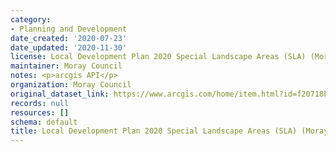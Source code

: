 ```yaml
---
category:
- Planning and Development
date_created: '2020-07-23'
date_updated: '2020-11-30'
license: Local Development Plan 2020 Special Landscape Areas (SLA) (Moray)
maintainer: Moray Council
notes: <p>arcgis API</p>
organization: Moray Council
original_dataset_link: https://www.arcgis.com/home/item.html?id=f20718b1400045ba964b0ebb553d43b1
records: null
resources: []
schema: default
title: Local Development Plan 2020 Special Landscape Areas (SLA) (Moray)
---
```

